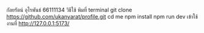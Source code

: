 

กัลยรัตน์  อุไรพันธ์
66111134
วิธีใช้
พิมที่ terminal
git clone https://github.com/ukanyarat/profile.git
cd me
npm install
npm run dev
เข้าใช้งานที่
http://127.0.0.1:5173/
